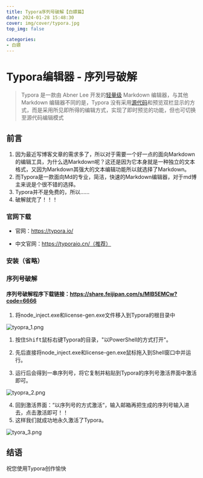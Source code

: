 ```yaml
---
title: Typora序列号破解【白嫖篇】
date: 2024-01-28 15:48:30
cover: img/cover/typora.jpg
top_img: false

categories: 
- 白嫖
---
```



# Typora编辑器 - 序列号破解







> Typora 是一款由 Abner Lee 开发的[轻量级](https://baike.baidu.com/item/轻量级/10002835?fromModule=lemma_inlink) Markdown 编辑器，与其他 Markdown 编辑器不同的是，Typora 没有采用[源代码](https://baike.baidu.com/item/源代码/3969?fromModule=lemma_inlink)和预览双栏显示的方式，而是采用所见即所得的编辑方式，实现了即时预览的功能，但也可切换至源代码编辑模式



## 前言

1. 因为最近写博客文章的需求多了，所以对于需要一个好一点的面向Markdown的编辑工具，为什么选Markdown呢？这还是因为它本身就是一种独立的文本格式，又因为Markdown其强大的文本编辑功能所以就选择了Markdown。
2. 而Typora是一款面向Md的专业，简洁，快速的Markdown编辑器，对于md博主来说是个很不错的选择。
3. Typora并不是免费的，所以……
4. 破解就完了！！！





### 官网下载

- 官网：https://typora.io/

- 中文官网：https://typoraio.cn/（推荐）

    

    


### 安装（省略）





### 序列号破解

#### 序列号破解程序下载链接：https://share.feijipan.com/s/MlB5EMCw?code=6666

1. 将node_inject.exe和license-gen.exe文件移入到Typora的根目录中



![tyopra_1.png](https://s2.loli.net/2024/01/24/2l83DhW9eBvToUb.png)



1. 按住<kbd>Shift</kbd>鼠标右键Typora的目录，"以PowerShell的方式打开"。

2. 先后直接将node_inject.exe和license-gen.exe鼠标拖入到Shell窗口中并运行。
3. 运行后会得到一串序列号，将它复制并粘贴到Typora的序列号激活界面中激活即可。







![tyopra_2.png](https://s2.loli.net/2024/01/24/NsGWzryPdCg2Heo.png)


4. 回到激活界面：“以序列号的方式激活“，输入邮箱再把生成的序列号输入进去，点击激活即可！！
5. 这样我们就成功地永久激活了Typora。

![tyora_3.png](https://s2.loli.net/2024/01/24/KTHhu8xUy5JO21X.png)

## 结语

祝您使用Typora创作愉快





